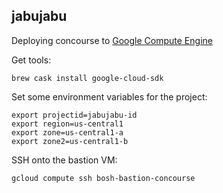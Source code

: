## jabujabu
Deploying concourse to [Google Compute Engine](https://cloud.google.com/compute/)

Get tools:
```
brew cask install google-cloud-sdk
```

Set some environment variables for the project:
```
export projectid=jabujabu-id
export region=us-central1
export zone=us-central1-a
export zone2=us-central1-b
```

SSH onto the bastion VM:
```
gcloud compute ssh bosh-bastion-concourse
```